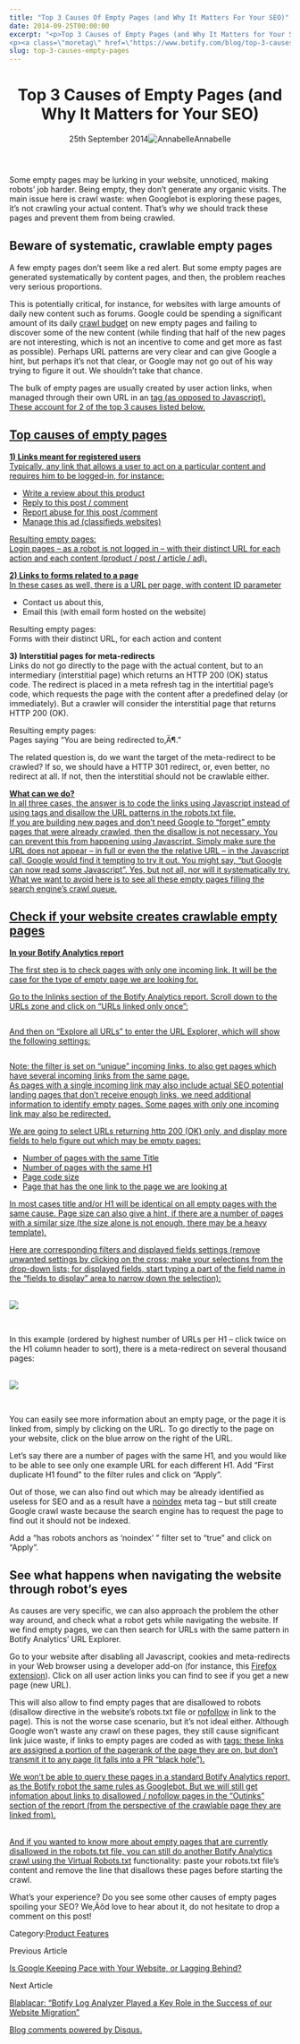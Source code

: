 ```yaml
---
title: "Top 3 Causes Of Empty Pages (and Why It Matters For Your SEO)"
date: 2014-09-25T00:00:00
excerpt: "<p>Top 3 Causes of Empty Pages (and Why It Matters for Your SEO) 25th September 2014Annabelle Some empty pages may be lurking in your website, unnoticed, making robots&#8217; job harder. Being empty, they don&#8217;t generate any organic visits. The main issue here is crawl waste: when Googlebot is exploring these pages, it&#8217;s not crawling your&hellip; </p>
<p><a class=\"moretag\" href=\"https://www.botify.com/blog/top-3-causes-empty-pages\">Read the full article</a></p>"
slug: top-3-causes-empty-pages
---
```


<header class="text-center">
<h1 class="font-internacional font-regular normal text-header-one leading-header-one text-typography-accent-2">Top 3 Causes of Empty Pages (and Why It Matters for Your SEO)</h1>
<div class="flex items-center justify-center my-3"><span class="mr-1 font-internacional font-regular normal text-base leading-none text-typography-primary-lighter">25th September 2014</span><img decoding="async" alt="Annabelle" class="rounded-full w-10 h-10" src="//images.ctfassets.net/tp56mevc46jo/2fCkDEsbiQSWGIkcWs40mG/e548033eda97a957ca690bdc814ed048/HS-PNG-100x100-Annabelle_Bouard.png"><span class="ml-1 font-internacional font-regular normal text-base leading-none text-typography-primary">Annabelle</span></div>
</header>
<p><span class="font-roboto font-regular normal text-base leading-none Markdown__Container"></span></p>
<p>Some empty pages may be lurking in your website, unnoticed, making robots&#8217; job harder. Being empty, they don&#8217;t generate any organic visits. The main issue here is crawl waste: when Googlebot is exploring these pages, it&#8217;s not crawling your actual content. That&#8217;s why we should track these pages and prevent them from being crawled.</p>
<h2 id="beware-of-systematic-crawlable-empty-pages">Beware of systematic, crawlable empty pages</h2>
<p>A few empty pages don&#8217;t seem like a red alert. But some empty pages are generated systematically by content pages, and then, the problem reaches very serious proportions.</p>
<p>This is potentially critical, for instance, for websites with large amounts of daily new content such as forums. Google could be spending a significant amount of its daily <a href="https://www.botify.com/blog/monitor-your-crawl-ratio">crawl budget</a> on new empty pages and failing to discover some of the new content (while finding that half of the new pages are not interesting, which is not an incentive to come and get more as fast as possible). Perhaps URL patterns are very clear and can give Google a hint, but perhaps it&#8217;s not that clear, or Google may not go out of his way trying to figure it out. We shouldn&#8217;t take that chance.</p>
<p>The bulk of empty pages are usually created by user action links, when managed through their own URL in an <a href=""> tag (as opposed to Javascript). These account for 2 of the top 3 causes listed below. </a></p>
<p><a href=""></a></p>
<p><a href=""></a></p>
<p><a href=""></a></p>
<p><a href=""></p>
<h2 id="top-causes-of-empty-pages">Top causes of empty pages</h2>
<p><strong>1) Links meant for registered users</strong><br />
Typically, any link that allows a user to act on a particular content and requires him to be logged-in, for instance:</p>
<ul>
<li>Write a review about this product</li>
<li>Reply to this post / comment</li>
<li>Report abuse for this post /comment</li>
<li>Manage this ad (classifieds websites)</li>
</ul>
<p>Resulting empty pages:<br />
Login pages &#8211; as a robot is not logged in &#8211; with their distinct URL for each action and each content (product / post / article / ad).</p>
<p><strong>2) Links to forms related to a page</strong><br />
In these cases as well, there is a URL per page, with content ID <a href="https://www.botify.com/learn/basics/what-are-url-parameters" data-internallinksmanager029f6b8e52c="4" title="url parameters" target="_blank" rel="noopener">parameter</a></p>
<ul>
<li>Contact us about this,</li>
<li>Email this (with email form hosted on the website)</li>
</ul>
<p>Resulting empty pages:<br />
Forms with their distinct URL, for each action and content</p>
<p><strong>3) Interstitial pages for meta-redirects</strong><br />
Links do not go directly to the page with the actual content, but to an intermediary (interstitial page) which returns an HTTP 200 (OK) status code. The redirect is placed in a meta refresh tag in the intertitial page&#8217;s code, which requests the page with the content after a predefined delay (or immediately). But a crawler will consider the interstitial page that returns HTTP 200 (OK).</p>
<p>Resulting empty pages:<br />
Pages saying &#8220;You are being redirected to‚Ä¶.&#8221;</p>
<p>The related question is, do we want the target of the meta-redirect to be crawled? If so, we should have a HTTP 301 redirect, or, even better, no redirect at all. If not, then the interstitial should not be crawlable either.</p>
<p></a><a href=""></a><a href=""></a><a href=""></a><a href=""><strong>What can we do?</strong><br />
In all three cases, the answer is to code the links using Javascript instead of using </a><a href=""> tags and disallow the URL patterns in the robots.txt file.<br />
If you are building new pages and don&#8217;t need Google to &#8220;forget&#8221; empty pages that were already crawled, then the disallow is not necessary. You can prevent this from happening using Javascript. Simply make sure the URL does not appear &#8211; in full or even the the relative URL &#8211;  in the Javascript call, Google would find it tempting to try it out. You might say, &#8220;but Google can now read some Javascript&#8221;. Yes, but not all, nor will it systematically try. What we want to avoid here is to see all these empty pages filling the search engine&#8217;s crawl queue.</a></p>
<p><a href=""></a></p>
<p><a href=""></a></p>
<p><a href=""></a></p>
<p><a href=""></p>
<h2 id="check-if-your-website-creates-crawlable-empty-pages">Check if your website creates crawlable empty pages</h2>
<p><strong>In your Botify Analytics report</strong></p>
<p>The first step is to check pages with only one incoming link. It will be the case for the type of empty page we are looking for.</p>
<p>Go to the Inlinks section of the Botify Analytics report. Scroll down to the URLs zone and click on &#8220;URLs linked only once&#8221;:</p>
<p><img decoding="async" alt="" src="https://gm01botify.wpengine.com/wp-content/uploads/2020/01/20140924_071545_empty-linked-once.png"></p>
<p>And then on &#8220;Explore all URLs&#8221; to enter the URL Explorer, which will show the following settings:</p>
<p><img decoding="async" alt="" src="https://gm01botify.wpengine.com/wp-content/uploads/2020/01/20140924_071545_empty-linked-once-URLE.png"></p>
<p>Note: the filter is set on &#8220;unique&#8221; incoming links, to also get pages which have several incoming links from the same page.<br />
As pages with a single incoming link may also include actual SEO potential landing pages that don&#8217;t receive enough links, we need additional information to identify empty pages. Some pages with only one incoming link may also be redirected.</p>
<p>We are going to select URLs returning http 200 (OK) only, and display more fields to help figure out which may be empty pages:</p>
<ul>
<li>Number of pages with the same Title</li>
<li>Number of pages with the same H1</li>
<li>Page code size</li>
<li>Page that has the one link to the page we are looking at</li>
</ul>
<p>In most cases title and/or H1 will be identical on all empty pages with the same cause. Page size can also give a hint, if there are a number of pages with a similar size (the size alone is not enough, there may be a heavy template).</p>
<p>Here are corresponding filters and displayed fields settings (remove unwanted settings by clicking on the cross; make your selections from the drop-down lists; for displayed fields, start typing a part of the field name in the &#8220;fields to display&#8221; area to narrow down the selection):</p>
<p></a><a href=""></a><a href=""></a><a href=""></a><a href=""></a><a href="https://gm01botify.wpengine.com/wp-content/uploads/2020/01/20140924_071545_empty-linked-once-URLE-settings.png" target="blank" rel="noopener noreferrer"><br />
<img decoding="async" src="https://gm01botify.wpengine.com/wp-content/uploads/2020/01/20140924_071545_empty-linked-once-URLE-settings.png" style="align: center"></a></p>
<p><a href="https://gm01botify.wpengine.com/wp-content/uploads/2020/01/20140924_071545_empty-linked-once-URLE-settings.png" target="blank" rel="noopener noreferrer"><br />
</a><a href="https://gm01botify.wpengine.com/wp-content/uploads/2020/01/20140924_071545_empty-linked-once-URLE-settings.png" target="blank" rel="noopener noreferrer"></a></p>
<p>In this example (ordered by highest number of URLs per H1 &#8211; click twice on the H1 column header to sort), there is a meta-redirect on several thousand pages:</p>
<p><a href="https://gm01botify.wpengine.com/wp-content/uploads/2020/01/20140924_074301_empty-linked-once-URLE-table.png" target="blank" rel="noopener noreferrer"><br />
<img decoding="async" src="https://gm01botify.wpengine.com/wp-content/uploads/2020/01/20140924_074301_empty-linked-once-URLE-table.png" style="align: center"></a></p>
<p><a href="https://gm01botify.wpengine.com/wp-content/uploads/2020/01/20140924_074301_empty-linked-once-URLE-table.png" target="blank" rel="noopener noreferrer"><br />
</a><a href="https://gm01botify.wpengine.com/wp-content/uploads/2020/01/20140924_074301_empty-linked-once-URLE-table.png" target="blank" rel="noopener noreferrer"></a></p>
<p>You can easily see more information about an empty page, or the page it is linked from, simply by clicking on the URL. To go directly to the page on your website, click on the blue arrow on the right of the URL.</p>
<p>Let&#8217;s say there are a number of pages with the same H1, and you would like to be able to see only one example URL for each different H1. Add &#8220;First duplicate H1 found&#8221; to the filter rules and click on &#8220;Apply&#8221;.</p>
<p>Out of those, we can also find out which may be already identified as useless for SEO and as a result have a <a href="https://www.botify.com/learn/basics/noindex" data-internallinksmanager029f6b8e52c="7" title="noindex" target="_blank" rel="noopener">noindex</a> meta tag &#8211;  but still create Google crawl waste because the search engine has to request the page to find out it should not be indexed.</p>
<p>Add a &#8220;has robots anchors as &#8216;noindex&#8217; &#8221; filter set to &#8220;true&#8221; and click on &#8220;Apply&#8221;.</p>
<h2 id="see-what-happens-when-navigating-the-website-through-robot-s-eyes">See what happens when navigating the website through robot&#8217;s eyes</h2>
<p>As causes are very specific, we can also approach the problem the other way around, and check what a robot gets while navigating the website. If we find empty pages, we can then search for URLs with the same pattern in Botify Analytics&#8217; URL Explorer.</p>
<p>Go to your website after disabling all Javascript, cookies and meta-redirects in your Web browser using a developer add-on (for instance, this <a href="https://addons.mozilla.org/fr/firefox/addon/web-developer/">Firefox extension</a>). Click on all user action links you can find to see if you get a new page (new URL).</p>
<p>This will also allow to find empty pages that are disallowed to robots (disallow directive in the website&#8217;s robots.txt file or <a href="https://www.botify.com/blog/nofollow-sponsored-ugc-links">nofollow</a> in link to the page). This is not the worse case scenario, but it&#8217;s not ideal either. Although Google won&#8217;t waste any crawl on these pages, they still cause significant link juice waste, if links to empty pages are coded as with <a href=""> tags: these links are assigned a portion of the pagerank of the page they are on, but don&#8217;t transmit it to any page (it falls into a PR &#8220;black hole&#8221;).  </a></p>
<p><a href="">We won&#8217;t be able to query these pages in a standard Botify Analytics report, as the Botify robot the same rules as Googlebot. But we will still get infomation about links to disallowed / nofollow pages in the &#8220;Outinks&#8221; section of the report (from the perspective of the crawlable page they are linked from).</a></p>
<p><a href=""><br />
</a><a href=""></a><a href="">And if you wanted to know more about empty pages that are currently disallowed in the robots.txt file, you can still do another Botify Analytics crawl using the </a><a href="https://www.botify.com/blog/virtual-robots-txt">Virtual Robots.txt</a> functionality: paste your robots.txt file&#8217;s content and remove the line that disallows these pages before starting the crawl.</p>
<p>What&#8217;s your experience? Do you see some other causes of empty pages spoiling your SEO? We‚Äôd love to hear about it, do not hesitate to drop a comment on this post!</p>
<div class="tags leading-big border-t border-b border-brand-quaternary-lighter mt-4"><span class="mr-1 font-roboto font-regular normal text-base leading-none">Category:</span><span><a class="uppercase text-typography-accent-1" href="/platform">Product Features</a></span></div>
<footer class="flex justify-center my-5 mx-5">
<div class="mr-1 w-1/2 text-right">
<p><span class="font-internacional font-regular normal text-base leading-none text-typography-primary">Previous Article</span></p>
<p><a class="inline-block mt-2" href="/blog/google-keeping-up-new-content-BLA"><span class="font-roboto font-regular normal text-base leading-none text-typography-accent-4">Is Google Keeping Pace with Your Website, or Lagging Behind? </span></a></p>
</div>
<div class="ml-1 w-1/2">
<p><span class="font-internacional font-regular normal text-base leading-none text-typography-primary">Next Article</span></p>
<p><a class="inline-block mt-2" href="/blog/testimonial-blablacar-BLA"><span class="font-roboto font-regular normal text-base leading-none text-typography-accent-4">Blablacar: &#8220;Botify Log Analyzer Played a Key Role in the Success of our Website Migration&#8221;</span></a></p>
</div>
</footer>
<div shortname="botify" title="Top 3 Causes of Empty Pages (and Why It Matters for Your SEO)" url="https://www.botify.com/blog/top-3-causes-empty-pages">
<div id="disqus_thread_old"></div>
<p><a class="dsq-brlink" href="http://disqus.com">Blog comments powered by <span class="logo-disqus">Disqus</span>.</a></p>
</div>
